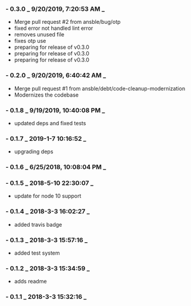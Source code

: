 ### - 0.3.0 _ 9/20/2019, 7:20:53 AM _

- Merge pull request #2 from ansble/bug/otp
- fixed error not handled lint error
- removes unused file
- fixes otp use
- preparing for release of v0.3.0
- preparing for release of v0.3.0
- preparing for release of v0.3.0

### - 0.2.0 _ 9/20/2019, 6:40:42 AM _

- Merge pull request #1 from ansble/debt/code-cleanup-modernization
- Modernizes the codebase

### - 0.1.8 _ 9/19/2019, 10:40:08 PM _

- updated deps and fixed tests

### - 0.1.7 _ 2019-1-7 10:16:52 _

- upgrading deps

### - 0.1.6 _ 6/25/2018, 10:08:04 PM _

### - 0.1.5 _ 2018-5-10 22:30:07 _

- update for node 10 support

### - 0.1.4 _ 2018-3-3 16:02:27 _

- added travis badge

### - 0.1.3 _ 2018-3-3 15:57:16 _

- added test system

### - 0.1.2 _ 2018-3-3 15:34:59 _

- adds readme

### - 0.1.1 _ 2018-3-3 15:32:16 _

